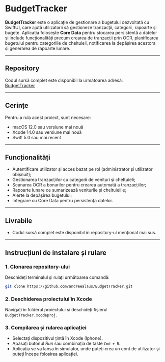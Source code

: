 # BudgetTracker

**BudgetTracker** este o aplicație de gestionare a bugetului dezvoltată cu SwiftUI, care ajută utilizatorii să gestioneze tranzacții, categorii, rapoarte și bugete. Aplicația folosește **Core Data** pentru stocarea persistentă a datelor și include funcționalități precum crearea de tranzacții prin OCR, planificarea bugetului pentru categoriile de cheltuieli, notificarea la depășirea acestora și generarea de rapoarte lunare.

---

## **Repository**

Codul sursă complet este disponibil la următoarea adresă:  
[BudgetTracker](https://github.com/andreealaus/BudgetTracker.git)

---

## **Cerințe**

Pentru a rula acest proiect, sunt necesare:
- macOS 12.0 sau versiune mai nouă
- Xcode 14.0 sau versiune mai nouă
- Swift 5.0 sau mai recent

---

## **Funcționalități**

- Autentificare utilizator și acces bazat pe rol (administrator și utilizator obișnuit);
- Gestionarea tranzacțiilor cu categorii de venituri și cheltuieli;
- Scanarea OCR a bonurilor pentru crearea automată a tranzacțiilor;
- Rapoarte lunare ce sumarizează veniturile și cheltuielile;
- Alerte la depășirea bugetului;
- Integrare cu Core Data pentru persistența datelor.

---

## **Livrabile**

- Codul sursă complet este disponibil în repository-ul menționat mai sus.

---

## **Instrucțiuni de instalare și rulare**

### **1. Clonarea repository-ului**
Deschideți terminalul și rulați următoarea comandă:
```bash
git clone https://github.com/andreealaus/BudgetTracker.git
```

### **2. Deschiderea proiectului în Xcode**
Navigați în folderul proiectului și deschideți fișierul `BudgetTracker.xcodeproj`.

### **3. Compilarea și rularea aplicației**
- Selectați dispozitivul țintă în Xcode (Iphone).
- Apăsați butonul *Run* sau combinația de taste `Cmd + R`.
- Aplicația se va lansa în simulator, unde puteți crea un cont de utilizator și puteți începe folosirea aplicației.
